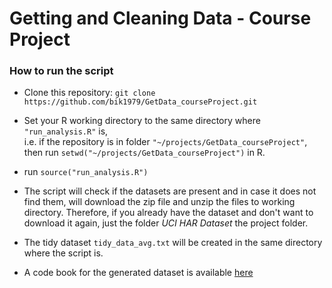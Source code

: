 Getting and Cleaning Data - Course Project
=====================

### How to run the script

* Clone this repository: `git clone https://github.com/bik1979/GetData_courseProject.git`

* Set your R working directory to the same directory where `"run_analysis.R"` is,  
i.e. if the repository is in folder `"~/projects/GetData_courseProject"`, then run 
`setwd("~/projects/GetData_courseProject")` in R.

* run `source("run_analysis.R")`

* The script will check if the datasets are present and in case it does not find them, 
will download the zip file and unzip the files to  working directory. Therefore, 
if you already have the dataset and don't want to download it again, just the folder 
*UCI HAR Dataset* the project folder.

* The tidy dataset `tidy_data_avg.txt` will be created in the same directory where
the script is.

* A code book for the generated dataset is available [here](CodeBook.md)

